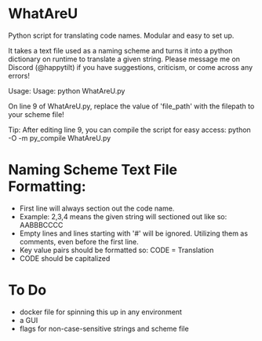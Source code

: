 # WhatAreU
Python script for translating code names. Modular and easy to set up.

It takes a text file used as a naming scheme and turns it into a python dictionary on runtime to translate a given string.
Please message me on Discord (@happytilt) if you have suggestions, criticism, or come across any errors!

Usage: Usage: python WhatAreU.py

On line 9 of WhatAreU.py, replace the value of 'file_path' with the filepath to your scheme file!

Tip: After editing line 9, you can compile the script for easy access: python -O -m py_compile WhatAreU.py

# Naming Scheme Text File Formatting:
- First line will always section out the code name.
- Example:  2,3,4 means the given string will sectioned out like so: AABBBCCCC
- Empty lines and lines starting with '#' will be ignored. Utilizing them as comments, even before the first line.
- Key value pairs should be formatted so: CODE = Translation
- CODE should be capitalized

# To Do
- docker file for spinning this up in any environment
- a GUI
- flags for non-case-sensitive strings and scheme file

